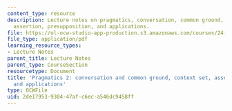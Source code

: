 ```yaml
---
content_type: resource
description: Lecture notes on pragmatics, conversation, common ground, context set,
  assertion, presupposition, and applications.
file: https://ol-ocw-studio-app-production.s3.amazonaws.com/courses/24-910-topics-in-linguistic-theory-propositional-attitudes-spring-2009/2de17953930447afc6eca546dc9458ff_MIT24_910s09_lec09.pdf
file_type: application/pdf
learning_resource_types:
- Lecture Notes
parent_title: Lecture Notes
parent_type: CourseSection
resourcetype: Document
title: 'Pragmatics 2: conversation and common ground, context set, assertion, presupposition,
  and applications'
type: OCWFile
uid: 2de17953-9304-47af-c6ec-a546dc9458ff
---
```

